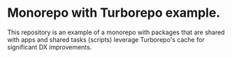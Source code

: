 # Monorepo with Turborepo example.

This repository is an example of a monorepo with packages that are shared with apps and shared tasks (scripts) leverage Turborepo's
cache for significant DX improvements.
